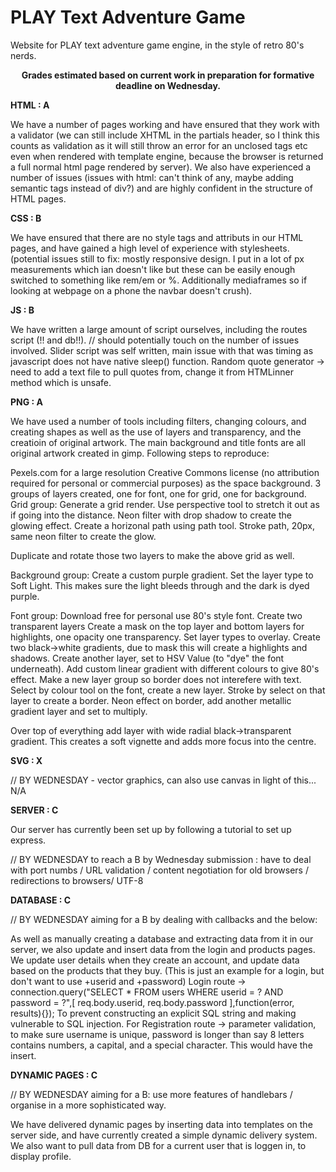 # PLAY Text Adventure Game

Website for PLAY text adventure game engine, in the style of retro 80's nerds.

<center><b> Grades estimated based on current work in preparation for formative deadline on Wednesday. </center></b>

<b> HTML : A </b>

We have a number of pages working and have ensured that they work with a validator (we can still include XHTML in the partials header, so I think this counts as validation as it will still throw an error for an unclosed tags etc even when rendered with template engine, because the browser is returned a full normal html page rendered by server). We also have experienced a number of issues (issues with html: can't think of any, maybe adding semantic tags instead of div?) and are highly confident in the structure of HTML pages. 

<b> CSS : B </b> 

We have ensured that there are no style tags and attributs in our HTML pages, and have gained a high level of experience with stylesheets. (potential issues still to fix: mostly responsive design. I put in a lot of px measurements which ian doesn't like but these can be easily enough switched to something like rem/em or %. Additionally mediaframes so if looking at webpage on a phone the navbar doesn't crush).

<b> JS : B </b>

We have written a large amount of script ourselves, including the routes script (!! and db!!). // should potentially touch on the number of issues involved.
Slider script was self written, main issue with that was timing as javascript does not have native sleep() function.
Random quote generator -> need to add a text file to pull quotes from, change it from HTMLinner method which is unsafe.

<b> PNG : A </b>

We have used a number of tools including filters, changing colours, and creating shapes as well as the use of layers and transparency, and the creatioin of original artwork. The main background and title fonts are all original artwork created in gimp. Following steps to reproduce:

Pexels.com for a large resolution Creative Commons license (no attribution required for personal or commercial purposes) as the space background. 3 groups of layers created, one for font, one for grid, one for background.
Grid group:
Generate a grid render.
Use perspective tool to stretch it out as if going into the distance.
Neon filter with drop shadow to create the glowing effect.
Create a horizonal path using path tool. 
Stroke path, 20px, same neon filter to create the glow.

Duplicate and rotate those two layers to make the above grid as well.

Background group:
Create a custom purple gradient.
Set the layer type to Soft Light.
This makes sure the light bleeds through and the dark is dyed purple.

Font group:
Download free for personal use 80's style font.
Create two transparent layers
Create a mask on the top layer and bottom layers for highlights, one opacity one transparency.
Set layer types to overlay.
Create two black->white gradients, due to mask this will create a highlights and shadows. 
Create another layer, set to HSV Value (to "dye" the font underneath).
Add custom linear gradient with different colours to give 80's effect.
Make a new layer group so border does not interefere with text.
Select by colour tool on the font, create a new layer.
Stroke by select on that layer to create a border.
Neon effect on border, add another metallic gradient layer and set to multiply.

Over top of everything add layer with wide radial black->transparent gradient.
This creates a soft vignette and adds more focus into the centre. 

<b> SVG : X </b>

// BY WEDNESDAY - vector graphics, can also use canvas in light of this... 
N/A

<b> SERVER : C </b>

Our server has currently been set up by following a tutorial to set up express. 

// BY WEDNESDAY to reach a B by Wednesday submission : have to deal with port numbs / URL validation / content negotiation for old browsers / redirections to browsers/ UTF-8 

<b> DATABASE : C </b> 

// BY WEDNESDAY aiming for a B by dealing with callbacks and the below: 

As well as manually creating a database and extracting data from it in our server, we also update and insert data from the login and products pages. We update user details when they create an account, and update data based on the products that they buy. 
(This is just an example for a login, but don't want to use +userid and +password)
Login route -> connection.query("SELECT * FROM users WHERE userid = ? AND password = ?",[
     req.body.userid,
     req.body.password
    ],function(error, results){});
To prevent constructing an explicit SQL string and making vulnerable to SQL injection.
For Registration route -> parameter validation, to make sure username is unique, password is longer than say 8 letters contains numbers, a capital, and a special character. This would have the insert.

<b> DYNAMIC PAGES : C </b>

// BY WEDNESDAY aiming for a B: use more features of handlebars / organise in a more sophisticated way. 

We have delivered dynamic pages by inserting data into templates on the server side, and have currently created a simple dynamic delivery system. We also want to pull data from DB for a current user that is loggen in, to display profile.
